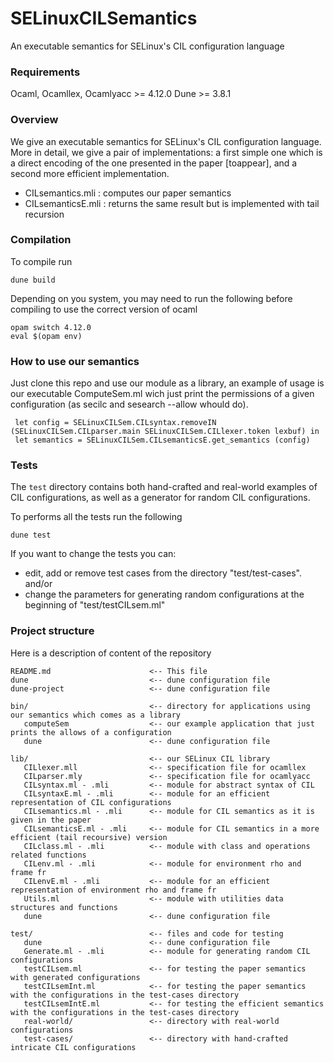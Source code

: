 # SELinuxCILSemantics
An executable semantics for SELinux's CIL configuration language

### Requirements

Ocaml, Ocamllex, Ocamlyacc >= 4.12.0
Dune >= 3.8.1

### Overview

We give an executable semantics for SELinux's CIL configuration language. More in detail, we give a pair of implementations: a first simple one which is a direct encoding of the one presented in the paper [toappear], and a second more efficient implementation.

- CILsemantics.mli : computes our paper semantics
- CILsemanticsE.mli : returns the same result but is implemented with tail recursion

### Compilation

To compile run
```
dune build
```
Depending on you system, you may need to run the following before compiling to use the correct version of ocaml

```
opam switch 4.12.0
eval $(opam env)
```

### How to use our semantics

Just clone this repo and use our module as a library, an example of usage is our executable ComputeSem.ml wich just print the permissions of a given configuration (as secilc and sesearch --allow whould do).
```
 let config = SELinuxCILSem.CILsyntax.removeIN (SELinuxCILSem.CILparser.main SELinuxCILSem.CILlexer.token lexbuf) in
 let semantics = SELinuxCILSem.CILsemanticsE.get_semantics (config)
```

### Tests

The `test` directory contains both hand-crafted and real-world examples of CIL configurations, as well as a generator for random CIL configurations.

To performs all the tests run the following
```
dune test
```
If you want to change the tests you can:

 - edit, add or remove test cases from the directory "test/test-cases". and/or
 - change the parameters for generating random configurations at the beginning of "test/testCILsem.ml"

### Project structure

Here is a description of content of the repository

```
README.md                      <-- This file
dune                           <-- dune configuration file
dune-project                   <-- dune configuration file

bin/                           <-- directory for applications using our semantics which comes as a library
   computeSem                  <-- our example application that just prints the allows of a configuration
   dune                        <-- dune configuration file

lib/                           <-- our SELinux CIL library
   CILlexer.mll                <-- specification file for ocamllex
   CILparser.mly               <-- specification file for ocamlyacc
   CILsyntax.ml - .mli         <-- module for abstract syntax of CIL
   CILsyntaxE.ml - .mli        <-- module for an efficient representation of CIL configurations
   CILsemantics.ml - .mli      <-- module for CIL semantics as it is given in the paper
   CILsemanticsE.ml - .mli     <-- module for CIL semantics in a more efficient (tail recoursive) version
   CILclass.ml - .mli          <-- module with class and operations related functions
   CILenv.ml - .mli            <-- module for environment rho and frame fr
   CILenvE.ml - .mli           <-- module for an efficient representation of environment rho and frame fr
   Utils.ml                    <-- module with utilities data structures and functions 
   dune                        <-- dune configuration file
  
test/                          <-- files and code for testing
   dune                        <-- dune configuration file
   Generate.ml - .mli          <-- module for generating random CIL configurations
   testCILsem.ml               <-- for testing the paper semantics with generated configurations
   testCILsemInt.ml            <-- for testing the paper semantics with the configurations in the test-cases directory
   testCILsemIntE.ml           <-- for testing the efficient semantics with the configurations in the test-cases directory
   real-world/                 <-- directory with real-world configurations
   test-cases/                 <-- directory with hand-crafted intricate CIL configurations

```
